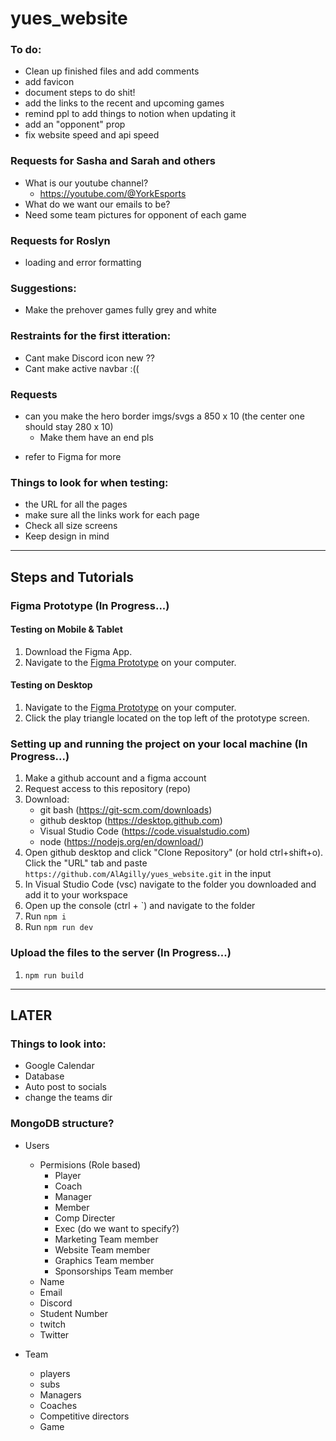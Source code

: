 # yues_website

### To do:
- Clean up finished files and add comments
- add favicon
- document steps to do shit!
- add the links to the recent and upcoming games
- remind ppl to add things to notion when updating it
- add an "opponent" prop
- fix website speed and api speed

### Requests for Sasha and Sarah and others
- What is our youtube channel?
    -  https://youtube.com/@YorkEsports
- What do we want our emails to be?
- Need some team pictures for opponent of each game

### Requests for Roslyn
- loading and error formatting

### Suggestions:
- Make the prehover games fully grey and white

### Restraints for the first itteration:
- Cant make Discord icon new ??
- Cant make active navbar :((

### Requests
- can you make the hero border imgs/svgs a 850 x 10 (the center one should stay 280 x 10)
    - Make them have an end pls
* refer to Figma for more

### Things to look for when testing:
- the URL for all the pages
- make sure all the links work for each page
- Check all size screens
- Keep design in mind

--------------------------------------

## Steps and Tutorials

### Figma Prototype (In Progress...)
#### Testing on Mobile & Tablet
1. Download the Figma App.
2. Navigate to the [Figma Prototype](https://www.figma.com/proto/U5EAS9EbPx4KpyezKQaguB/YUES-2022-23-WEBSITE?node-id=304%3A3189&scaling=scale-down-width&page-id=53%3A2&starting-point-node-id=304%3A3189) on your computer.

#### Testing on Desktop
1. Navigate to the [Figma Prototype](https://www.figma.com/proto/U5EAS9EbPx4KpyezKQaguB/YUES-2022-23-WEBSITE?node-id=304%3A3189&scaling=scale-down-width&page-id=53%3A2&starting-point-node-id=304%3A3189) on your computer.
2. Click the play triangle located on the top left of the prototype screen.

### Setting up and running the project on your local machine (In Progress...)

1. Make a github account and a figma account 
2. Request access to this repository (repo)
3. Download:
    - git bash (https://git-scm.com/downloads)
    - github desktop (https://desktop.github.com)
    - Visual Studio Code (https://code.visualstudio.com)
    - node (https://nodejs.org/en/download/)
4. Open github desktop and click "Clone Repository" (or hold ctrl+shift+o). Click the "URL" tab and paste `https://github.com/AlAgilly/yues_website.git` in the input 
5. In Visual Studio Code (vsc) navigate to the folder you downloaded and add it to your workspace
6. Open up the console (ctrl + `) and navigate to the folder
7. Run `npm i`
8. Run `npm run dev`


### Upload the files to the server (In Progress...)

1. `npm run build`

--------------------------------------

## LATER

### Things to look into:
- Google Calendar
- Database
- Auto post to socials
- change the teams dir

### MongoDB structure?
- Users
    - Permisions (Role based)
        - Player
        - Coach
        - Manager
        - Member
        - Comp Directer
        - Exec (do we want to specify?)
        - Marketing Team member
        - Website Team member
        - Graphics Team member
        - Sponsorships Team member
    - Name
    - Email
    - Discord
    - Student Number
    - twitch
    - Twitter

- Team
    - players
    - subs
    - Managers
    - Coaches
    - Competitive directors
    - Game

